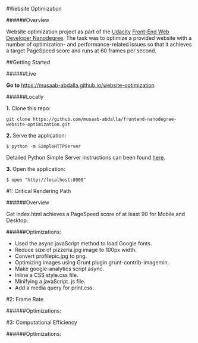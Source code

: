 #Website Optimization

######Overview

Website optimization project as part of the [Udacity](https://udacity.com) [Front-End Web Developer Nanodegree](https://classroom.udacity.com/nanodegrees/nd001). The task was to optimize a provided website with a number of optimization- and performance-related issues so that it achieves a target PageSpeed score and runs at 60 frames per second.

##Getting Started

######Live

**Go to** https://musaab-abdalla.github.io/website-optimization

######Locally

**1.** Clone this repo:

```
git clone https://github.com/musaab-abdalla/frontend-nanodegree-website-optimization.git
```
**2.** Serve the application:

```
$ python -m SimpleHTTPServer
```

Detailed Python Simple Server instructions can been found [here](https://docs.python.org/2/library/basehttpserver.html).

**3.** Open the application:

```
$ open "http://localhost:8000"
```

#1: Critical Rendering Path

######Overview

Get index.html achieves a PageSpeed score of at least 90 for Mobile and Desktop.

######Optimizations:

* Used the async javaScript method to load Google fonts.
* Reduce size of pizzeria.jpg image to 100px width.
* Convert profilepic.jpg to png.
* Optimizing images using Grunt plugin grunt-contrib-imagemin.
* Make google-analytics script async.
* Inline a CSS style.css file.
* Minifying a javaScript .js file.
* Add a media query for print.css.

#2: Frame Rate

######Optimizations:



#3: Computational Efficiency

######Optimizations:
